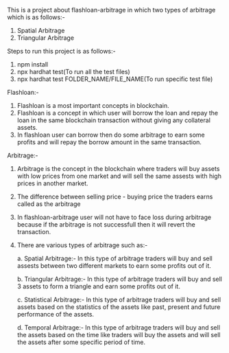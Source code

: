 This is a project about flashloan-arbitrage in which two types of arbitrage which is as follows:- 
1. Spatial Arbitrage
2. Triangular Arbitrage

Steps to run this project is as follows:- 
1. npm install
2. npx hardhat test(To run all the test files)
3. npx hardhat test FOLDER_NAME/FILE_NAME(To run specific test file)

Flashloan:-

1. Flashloan is a most important concepts in blockchain.
2. Flashloan is a concept in which user will borrow the loan and repay the loan in the same blockchain transaction without giving any collateral assets.
3. In flashloan user can borrow then do some arbitrage to earn some profits and will repay the borrow amount in the same transaction.

Arbitrage:- 

1. Arbitrage is the concept in the blockchain where traders will buy assets with low prices from one market and will sell the same assests with high prices in another market.
2. The difference between selling price - buying price the traders earns called as the arbitrage 
3. In flashloan-arbitrage user will not have to face loss during arbitrage because if the arbitrage is not successfull then it will revert the transaction.
4. There are various types of arbitrage such as:- 

    a. Spatial Arbitrage:- In this type of arbitrage traders will buy and sell assests between two different markets to earn some profits out of it.

    b. Triangular Arbitrage:- In this type of arbitrage traders will buy and sell 3 assets to form  a triangle and earn some profits out of it.

    c. Statistical Arbitrage:- In this type of arbitrage traders will buy and sell assets based on the statistics of the assets like past, present and future performance of the assets.

    d. Temporal Arbitrage:- In this type of arbitrage traders will buy and sell the assets based on the time like traders will buy the assets and will sell the assets after some specific period of time.